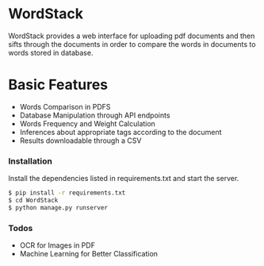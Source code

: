 # WordStack

WordStack provides a web interface for uploading pdf documents and then sifts through the documents in order to compare the words in documents to words stored in database.


# Basic Features

  - Words Comparison in PDFS
  - Database Manipulation through API endpoints
  - Words Frequency and Weight Calculation
  - Inferences about appropriate tags according to the document
  - Results downloadable through a CSV


### Installation

Install the dependencies listed in requirements.txt and start the server.

```sh
$ pip install -r requirements.txt
$ cd WordStack
$ python manage.py runserver
```


### Todos

 - OCR for Images in PDF
 - Machine Learning for Better Classification
